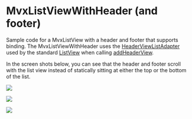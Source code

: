 # MvxListViewWithHeader (and footer) #
Sample code for a MvxListView with a header and footer that supports binding.  The MvxListViewWithHeader uses the [HeaderViewListAdapter](http://developer.android.com/reference/android/widget/HeaderViewListAdapter.html) used by the standard [ListView](http://developer.android.com/reference/android/widget/ListView.html) when calling [addHeaderView](http://developer.android.com/reference/android/widget/ListView.html#addHeaderView(android.view.View)).  

In the screen shots below, you can see that the header and footer scroll with the list view instead of statically sitting at either the top or the bottom of the list.

![](https://raw.githubusercontent.com/jquintus/spikes/master/XamarinSpikes/MvxListWithHeader/screenshots/top.png)

![](https://raw.githubusercontent.com/jquintus/spikes/master/XamarinSpikes/MvxListWithHeader/screenshots/middle.png)

![](https://raw.githubusercontent.com/jquintus/spikes/master/XamarinSpikes/MvxListWithHeader/screenshots/bottom.png)

